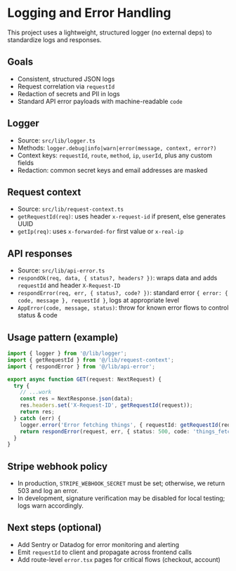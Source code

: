 # Logging and Error Handling

This project uses a lightweight, structured logger (no external deps) to standardize logs and responses.

## Goals

- Consistent, structured JSON logs
- Request correlation via `requestId`
- Redaction of secrets and PII in logs
- Standard API error payloads with machine-readable `code`

## Logger

- Source: `src/lib/logger.ts`
- Methods: `logger.debug|info|warn|error(message, context, error?)`
- Context keys: `requestId`, `route`, `method`, `ip`, `userId`, plus any custom fields
- Redaction: common secret keys and email addresses are masked

## Request context

- Source: `src/lib/request-context.ts`
- `getRequestId(req)`: uses header `x-request-id` if present, else generates UUID
- `getIp(req)`: uses `x-forwarded-for` first value or `x-real-ip`

## API responses

- Source: `src/lib/api-error.ts`
- `respondOk(req, data, { status?, headers? })`: wraps data and adds `requestId` and header `X-Request-ID`
- `respondError(req, err, { status?, code? })`: standard error `{ error: { code, message }, requestId }`, logs at appropriate level
- `AppError(code, message, status)`: throw for known error flows to control status & code

## Usage pattern (example)

```ts
import { logger } from '@/lib/logger';
import { getRequestId } from '@/lib/request-context';
import { respondError } from '@/lib/api-error';

export async function GET(request: NextRequest) {
  try {
    // ...work
    const res = NextResponse.json(data);
    res.headers.set('X-Request-ID', getRequestId(request));
    return res;
  } catch (err) {
    logger.error('Error fetching things', { requestId: getRequestId(request) }, err);
    return respondError(request, err, { status: 500, code: 'things_fetch_failed' });
  }
}
```

## Stripe webhook policy

- In production, `STRIPE_WEBHOOK_SECRET` must be set; otherwise, we return 503 and log an error.
- In development, signature verification may be disabled for local testing; logs warn accordingly.

## Next steps (optional)

- Add Sentry or Datadog for error monitoring and alerting
- Emit `requestId` to client and propagate across frontend calls
- Add route-level `error.tsx` pages for critical flows (checkout, account)
